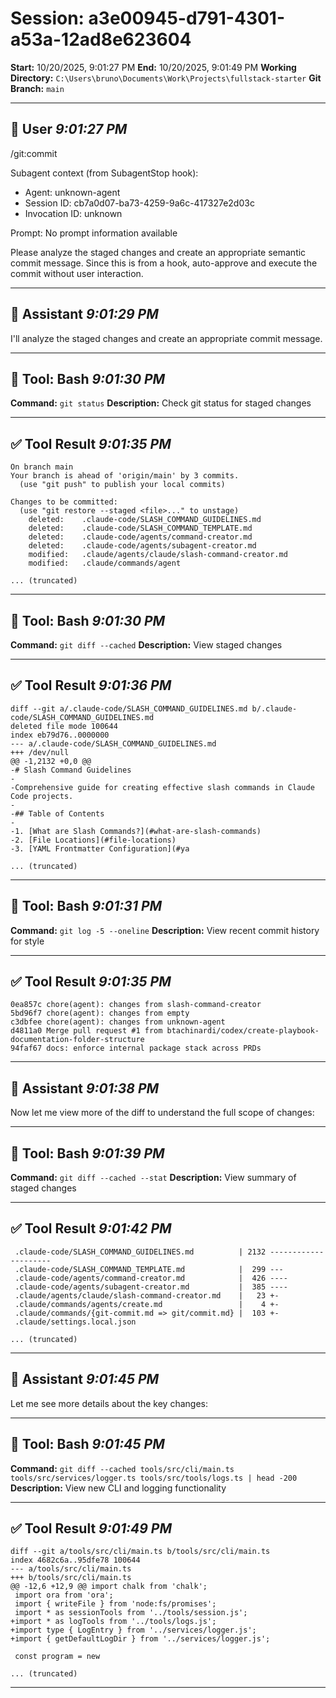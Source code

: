 # Session: a3e00945-d791-4301-a53a-12ad8e623604

**Start:** 10/20/2025, 9:01:27 PM
**End:** 10/20/2025, 9:01:49 PM
**Working Directory:** `C:\Users\bruno\Documents\Work\Projects\fullstack-starter`
**Git Branch:** `main`

---

## 👤 User _9:01:27 PM_

/git:commit

Subagent context (from SubagentStop hook):
- Agent: unknown-agent
- Session ID: cb7a0d07-ba73-4259-9a6c-417327e2d03c
- Invocation ID: unknown

Prompt:
No prompt information available

Please analyze the staged changes and create an appropriate semantic commit message.
Since this is from a hook, auto-approve and execute the commit without user interaction.

---

## 🤖 Assistant _9:01:29 PM_

I'll analyze the staged changes and create an appropriate commit message.

---

## 🔧 Tool: Bash _9:01:30 PM_

**Command:** `git status`
**Description:** Check git status for staged changes

---

## ✅ Tool Result _9:01:35 PM_

```
On branch main
Your branch is ahead of 'origin/main' by 3 commits.
  (use "git push" to publish your local commits)

Changes to be committed:
  (use "git restore --staged <file>..." to unstage)
	deleted:    .claude-code/SLASH_COMMAND_GUIDELINES.md
	deleted:    .claude-code/SLASH_COMMAND_TEMPLATE.md
	deleted:    .claude-code/agents/command-creator.md
	deleted:    .claude-code/agents/subagent-creator.md
	modified:   .claude/agents/claude/slash-command-creator.md
	modified:   .claude/commands/agent

... (truncated)
```

---

## 🔧 Tool: Bash _9:01:30 PM_

**Command:** `git diff --cached`
**Description:** View staged changes

---

## ✅ Tool Result _9:01:36 PM_

```
diff --git a/.claude-code/SLASH_COMMAND_GUIDELINES.md b/.claude-code/SLASH_COMMAND_GUIDELINES.md
deleted file mode 100644
index eb79d76..0000000
--- a/.claude-code/SLASH_COMMAND_GUIDELINES.md
+++ /dev/null
@@ -1,2132 +0,0 @@
-# Slash Command Guidelines
-
-Comprehensive guide for creating effective slash commands in Claude Code projects.
-
-## Table of Contents
-
-1. [What are Slash Commands?](#what-are-slash-commands)
-2. [File Locations](#file-locations)
-3. [YAML Frontmatter Configuration](#ya

... (truncated)
```

---

## 🔧 Tool: Bash _9:01:31 PM_

**Command:** `git log -5 --oneline`
**Description:** View recent commit history for style

---

## ✅ Tool Result _9:01:35 PM_

```
0ea857c chore(agent): changes from slash-command-creator
5bd96f7 chore(agent): changes from empty
c3dbfee chore(agent): changes from unknown-agent
d4811a0 Merge pull request #1 from btachinardi/codex/create-playbook-documentation-folder-structure
94faf67 docs: enforce internal package stack across PRDs
```

---

## 🤖 Assistant _9:01:38 PM_

Now let me view more of the diff to understand the full scope of changes:

---

## 🔧 Tool: Bash _9:01:39 PM_

**Command:** `git diff --cached --stat`
**Description:** View summary of staged changes

---

## ✅ Tool Result _9:01:42 PM_

```
 .claude-code/SLASH_COMMAND_GUIDELINES.md          | 2132 ---------------------
 .claude-code/SLASH_COMMAND_TEMPLATE.md            |  299 ---
 .claude-code/agents/command-creator.md            |  426 ----
 .claude-code/agents/subagent-creator.md           |  385 ----
 .claude/agents/claude/slash-command-creator.md    |   23 +-
 .claude/commands/agents/create.md                 |    4 +-
 .claude/commands/{git-commit.md => git/commit.md} |  103 +-
 .claude/settings.local.json                     

... (truncated)
```

---

## 🤖 Assistant _9:01:45 PM_

Let me see more details about the key changes:

---

## 🔧 Tool: Bash _9:01:45 PM_

**Command:** `git diff --cached tools/src/cli/main.ts tools/src/services/logger.ts tools/src/tools/logs.ts | head -200`
**Description:** View new CLI and logging functionality

---

## ✅ Tool Result _9:01:49 PM_

```
diff --git a/tools/src/cli/main.ts b/tools/src/cli/main.ts
index 4682c6a..95dfe78 100644
--- a/tools/src/cli/main.ts
+++ b/tools/src/cli/main.ts
@@ -12,6 +12,9 @@ import chalk from 'chalk';
 import ora from 'ora';
 import { writeFile } from 'node:fs/promises';
 import * as sessionTools from '../tools/session.js';
+import * as logTools from '../tools/logs.js';
+import type { LogEntry } from '../services/logger.js';
+import { getDefaultLogDir } from '../services/logger.js';
 
 const program = new 

... (truncated)
```

---

